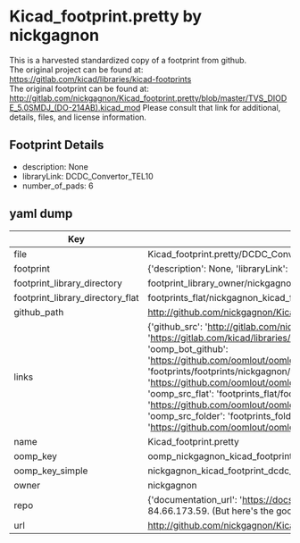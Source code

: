 # Kicad_footprint.pretty by nickgagnon  
This is a harvested standardized copy of a footprint from github.  
The original project can be found at:  
https://gitlab.com/kicad/libraries/kicad-footprints  
The original footprint can be found at:
http://gitlab.com/nickgagnon/Kicad_footprint.pretty/blob/master/TVS_DIODE_5.0SMDJ_(DO-214AB).kicad_mod
Please consult that link for additional, details, files, and license information.  
## Footprint Details
* description: None  
* libraryLink: DCDC_Convertor_TEL10  
* number_of_pads: 6  
## yaml dump  
| Key | Value |  
| --- | --- |  
| file | Kicad_footprint.pretty/DCDC_Convertor_TEL10.kicad_mod |  
| footprint | {'description': None, 'libraryLink': 'DCDC_Convertor_TEL10', 'number_of_pads': 6} |  
| footprint_library_directory | footprint_library_owner/nickgagnon_Kicad_footprint.pretty |  
| footprint_library_directory_flat | footprints_flat/nickgagnon_kicad_footprint_dcdc_convertor_tel10/working |  
| github_path | http://github.com/nickgagnon/Kicad_footprint.pretty/blob/master/DCDC_Convertor_TEL10.kicad_mod |  
| links | {'github_src': 'http://gitlab.com/nickgagnon/Kicad_footprint.pretty/blob/master/TVS_DIODE_5.0SMDJ_(DO-214AB).kicad_mod', 'github_src_repo': 'https://gitlab.com/kicad/libraries/kicad-footprints', 'oomp_bot': 'footprints/nickgagnon_kicad_footprint_dcdc_convertor_tel10/working', 'oomp_bot_github': 'https://github.com/oomlout/oomlout_oomp_footprint_bot/tree/main/footprints/nickgagnon_kicad_footprint_dcdc_convertor_tel10/working', 'oomp_doc': 'footprints/footprints/nickgagnon/Kicad_footprint/DCDC_Convertor_TEL10/working/', 'oomp_doc_github': 'https://github.com/oomlout/oomlout_oomp_footprint_doc/tree/main/footprints/footprints/nickgagnon/Kicad_footprint/DCDC_Convertor_TEL10/working', 'oomp_src_flat': 'footprints_flat/footprints_flat/nickgagnon_kicad_footprint_dcdc_convertor_tel10/working', 'oomp_src_flat_github': 'https://github.com/oomlout/oomlout_oomp_footprint_src/tree/main/footprints_flat/nickgagnon_kicad_footprint_dcdc_convertor_tel10/working', 'oomp_src_folder': 'footprints_folder/footprints_folder/nickgagnon/Kicad_footprint/DCDC_Convertor_TEL10/working', 'oomp_src_folder_github': 'https://github.com/oomlout/oomlout_oomp_footprint_src/tree/main/footprints_folder/nickgagnon/Kicad_footprint/DCDC_Convertor_TEL10/working'} |  
| name | Kicad_footprint.pretty |  
| oomp_key | oomp_nickgagnon_kicad_footprint_dcdc_convertor_tel10 |  
| oomp_key_simple | nickgagnon_kicad_footprint_dcdc_convertor_tel10 |  
| owner | nickgagnon |  
| repo | {'documentation_url': 'https://docs.github.com/rest/overview/resources-in-the-rest-api#rate-limiting', 'message': "API rate limit exceeded for 84.66.173.59. (But here's the good news: Authenticated requests get a higher rate limit. Check out the documentation for more details.)"} |  
| url | http://github.com/nickgagnon/Kicad_footprint.pretty |  

